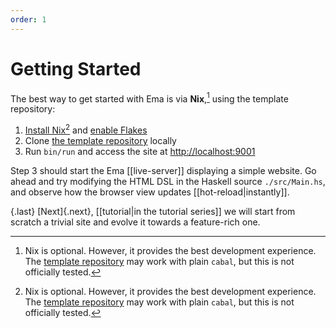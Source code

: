 ```yaml
---
order: 1
---
```


# Getting Started

The best way to get started with Ema is via **Nix**,[^nix] using the template repository:

1. [Install Nix](https://nixos.org/download.html)[^nix] and [enable Flakes](https://nixos.wiki/wiki/Flakes#Installing_flakes)
1. Clone [the template repository][ema-template] locally
1. Run `bin/run` and access the site at <http://localhost:9001>

Step 3 should start the Ema [[live-server]] displaying a simple website. Go ahead and try modifying the HTML DSL in the Haskell source `./src/Main.hs`, and observe how the browser view updates [[hot-reload|instantly]].

{.last}
[Next]{.next}, [[tutorial|in the tutorial series]] we will start from scratch a trivial site and evolve it towards a feature-rich one.

[^nix]: Nix is optional. However, it provides the best development experience. The [template repository][ema-template] may work with plain `cabal`, but this is not officially tested.

[ema-template]: https://github.com/EmaApps/ema-template
